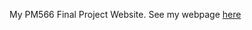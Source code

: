 My PM566 Final Project Website. See my webpage [here](file:///C:/Users/clair/Desktop/PM566/PM566-Final_Project/index.html)
